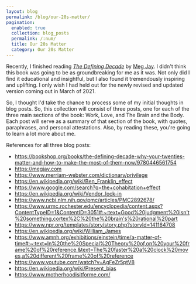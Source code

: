 ```yaml
---
layout: blog
permalink: /blog/our-20s-matter/
pagination:
  enabled: true
  collection: blog_posts
  permalink: /:num/
  title: Our 20s Matter
  category: Our 20s Matter
---
```


Recently, I finished reading [_The Defining Decade_](https://bookshop.org/books/the-defining-decade-why-your-twenties-matter-and-how-to-make-the-most-of-them-now/9780446561754) by [Meg Jay](https://megjay.com). I didn't think this book was going to be as groundbreaking for me as it was. Not only did I find it educational and insightful, but I also found it tremendously inspiring and uplifting. I only wish I had held out for the newly revised and updated version coming out in March of 2021.

So, I thought I'd take the chance to process some of my initial thoughts in blog posts. So, this collection will consist of three posts, one for each of the three main sections of the book: Work, Love, and The Brain and the Body. Each post will serve as a summary of that section of the book, with quotes, paraphrases, and personal attestations. Also, by reading these, you're going to learn a lot more about me.

References for all three blog posts:
* https://bookshop.org/books/the-defining-decade-why-your-twenties-matter-and-how-to-make-the-most-of-them-now/9780446561754
* https://megjay.com
* https://www.merriam-webster.com/dictionary/privilege
* https://en.wikipedia.org/wiki/Ben_Franklin_effect
* https://www.google.com/search?q=the+cohabitation+effect
* https://en.wikipedia.org/wiki/Vendor_lock-in
* https://www.ncbi.nlm.nih.gov/pmc/articles/PMC2892678/
* https://www.urmc.rochester.edu/encyclopedia/content.aspx?ContentTypeID=1&ContentID=3051#:~:text=Good%20judgment%20isn't%20something,cortex%2C%20the%20brain's%20rational%20part
* https://www.npr.org/templates/story/story.php?storyId=141164708
* https://en.wikipedia.org/wiki/William_James
* https://www.amnh.org/exhibitions/einstein/time/a-matter-of-time#:~:text=In%20the%20Special%20Theory%20of,on%20your%20frame%20of%20reference.&text=The%20faster%20a%20clock%20moves,a%20different%20frame%20of%20reference
* https://www.youtube.com/watch?v=AgFeZr5ptV8
* https://en.wikipedia.org/wiki/Present_bias
* https://www.motherhoodisitforme.com/
